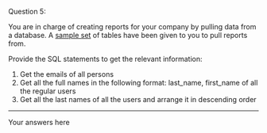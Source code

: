 Question 5:

You are in charge of creating reports for your company by pulling data from a database. A [sample set](./assets/sample_table.PNG) of tables have been given to you to pull reports from.

Provide the SQL statements to get the relevant information:
1. Get the emails of all persons
2. Get all the full names in the following format: last_name, first_name of all the regular users
3. Get all the last names of all the users and arrange it in descending order

---------------------
Your answers here